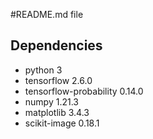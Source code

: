 #README.md file

## Dependencies

- python 3
- tensorflow 2.6.0
- tensorflow-probability 0.14.0
- numpy 1.21.3
- matplotlib 3.4.3
- scikit-image 0.18.1
